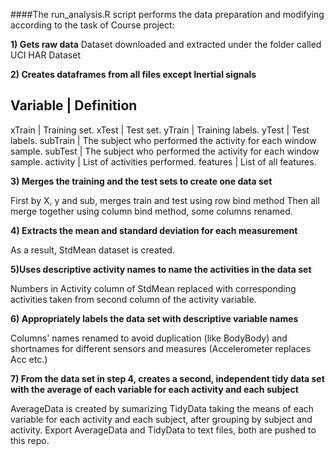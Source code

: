 ####The run_analysis.R script performs the data preparation and modifying according to the task of Course project:

**1) Gets raw data**
Dataset downloaded and extracted under the folder called UCI HAR Dataset

**2) Creates dataframes from all files except Inertial signals**

Variable | Definition
---------------------
xTrain   | Training set.
xTest    | Test set.
yTrain   | Training labels.
yTest    | Test labels.
subTrain | The subject who performed the activity for each window sample. 
subTest  | The subject who performed the activity for each window sample. 
activity | List of activities performed.
features | List of all features.

 
**3) Merges the training and the test sets to create one data set**

First by X, y and sub, merges train and test using row bind method
Then all merge together using column bind method, some columns renamed.

**4) Extracts the mean and standard deviation for each measurement**

As a result, StdMean dataset is created.

**5)Uses descriptive activity names to name the activities in the data set**

Numbers in Activity column of StdMean replaced with corresponding activities taken from second column of the activity variable.

**6) Appropriately labels the data set with descriptive variable names**

Columns' names renamed to avoid duplication (like BodyBody) and shortnames for different sensors and measures (Accelerometer replaces Acc etc.)

**7) From the data set in step 4, creates a second, independent tidy data set with the average of each variable for each activity and each subject**

AverageData is created by sumarizing TidyData taking the means of each variable for each activity and each subject, after grouping by subject and activity.
Export AverageData and TidyData to text files, both are pushed to this repo.